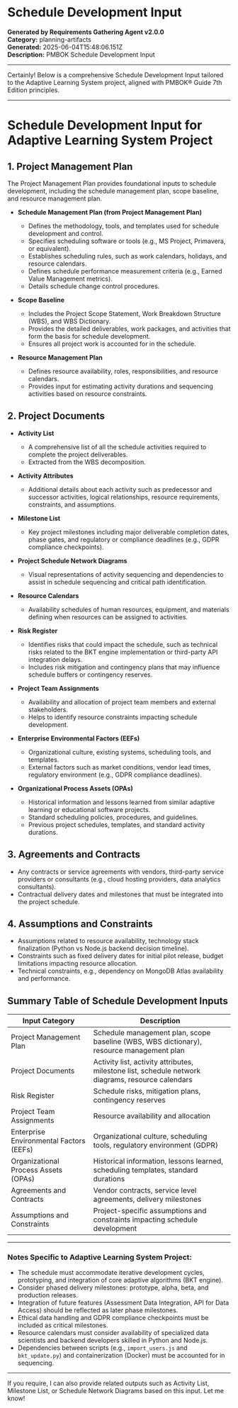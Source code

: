 # Schedule Development Input

**Generated by Requirements Gathering Agent v2.0.0**  
**Category:** planning-artifacts  
**Generated:** 2025-06-04T15:48:06.151Z  
**Description:** PMBOK Schedule Development Input

---

Certainly! Below is a comprehensive Schedule Development Input tailored to the Adaptive Learning System project, aligned with PMBOK® Guide 7th Edition principles.

---

# Schedule Development Input for Adaptive Learning System Project

## 1. Project Management Plan

The Project Management Plan provides foundational inputs to schedule development, including the schedule management plan, scope baseline, and resource management plan.

- **Schedule Management Plan (from Project Management Plan)**
  - Defines the methodology, tools, and templates used for schedule development and control.
  - Specifies scheduling software or tools (e.g., MS Project, Primavera, or equivalent).
  - Establishes scheduling rules, such as work calendars, holidays, and resource calendars.
  - Defines schedule performance measurement criteria (e.g., Earned Value Management metrics).
  - Details schedule change control procedures.

- **Scope Baseline**
  - Includes the Project Scope Statement, Work Breakdown Structure (WBS), and WBS Dictionary.
  - Provides the detailed deliverables, work packages, and activities that form the basis for schedule development.
  - Ensures all project work is accounted for in the schedule.

- **Resource Management Plan**
  - Defines resource availability, roles, responsibilities, and resource calendars.
  - Provides input for estimating activity durations and sequencing activities based on resource constraints.

## 2. Project Documents

- **Activity List**
  - A comprehensive list of all the schedule activities required to complete the project deliverables.
  - Extracted from the WBS decomposition.
  
- **Activity Attributes**
  - Additional details about each activity such as predecessor and successor activities, logical relationships, resource requirements, constraints, and assumptions.

- **Milestone List**
  - Key project milestones including major deliverable completion dates, phase gates, and regulatory or compliance deadlines (e.g., GDPR compliance checkpoints).

- **Project Schedule Network Diagrams**
  - Visual representations of activity sequencing and dependencies to assist in schedule sequencing and critical path identification.

- **Resource Calendars**
  - Availability schedules of human resources, equipment, and materials defining when resources can be assigned to activities.

- **Risk Register**
  - Identifies risks that could impact the schedule, such as technical risks related to the BKT engine implementation or third-party API integration delays.
  - Includes risk mitigation and contingency plans that may influence schedule buffers or contingency reserves.

- **Project Team Assignments**
  - Availability and allocation of project team members and external stakeholders.
  - Helps to identify resource constraints impacting schedule development.

- **Enterprise Environmental Factors (EEFs)**
  - Organizational culture, existing systems, scheduling tools, and templates.
  - External factors such as market conditions, vendor lead times, regulatory environment (e.g., GDPR compliance deadlines).

- **Organizational Process Assets (OPAs)**
  - Historical information and lessons learned from similar adaptive learning or educational software projects.
  - Standard scheduling policies, procedures, and guidelines.
  - Previous project schedules, templates, and standard activity durations.

## 3. Agreements and Contracts

- Any contracts or service agreements with vendors, third-party service providers or consultants (e.g., cloud hosting providers, data analytics consultants).
- Contractual delivery dates and milestones that must be integrated into the project schedule.

## 4. Assumptions and Constraints

- Assumptions related to resource availability, technology stack finalization (Python vs Node.js backend decision timeline).
- Constraints such as fixed delivery dates for initial pilot release, budget limitations impacting resource allocation.
- Technical constraints, e.g., dependency on MongoDB Atlas availability and performance.

## Summary Table of Schedule Development Inputs

| Input Category               | Description                                                                                      |
|-----------------------------|--------------------------------------------------------------------------------------------------|
| Project Management Plan      | Schedule management plan, scope baseline (WBS, WBS dictionary), resource management plan          |
| Project Documents           | Activity list, activity attributes, milestone list, schedule network diagrams, resource calendars |
| Risk Register               | Schedule risks, mitigation plans, contingency reserves                                           |
| Project Team Assignments    | Resource availability and allocation                                                            |
| Enterprise Environmental Factors (EEFs) | Organizational culture, scheduling tools, regulatory environment (GDPR)                   |
| Organizational Process Assets (OPAs) | Historical information, lessons learned, scheduling templates, standard durations           |
| Agreements and Contracts    | Vendor contracts, service level agreements, delivery milestones                                 |
| Assumptions and Constraints | Project-specific assumptions and constraints impacting schedule development                      |

---

### Notes Specific to Adaptive Learning System Project:

- The schedule must accommodate iterative development cycles, prototyping, and integration of core adaptive algorithms (BKT engine).
- Consider phased delivery milestones: prototype, alpha, beta, and production releases.
- Integration of future features (Assessment Data Integration, API for Data Access) should be reflected as later phase milestones.
- Ethical data handling and GDPR compliance checkpoints must be included as critical milestones.
- Resource calendars must consider availability of specialized data scientists and backend developers skilled in Python and Node.js.
- Dependencies between scripts (e.g., `import_users.js` and `bkt_update.py`) and containerization (Docker) must be accounted for in sequencing.

---

If you require, I can also provide related outputs such as Activity List, Milestone List, or Schedule Network Diagrams based on this input. Let me know!
